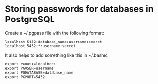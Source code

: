 # Storing passwords for databases in PostgreSQL

Create a ~/.pgpass file with the following format:

    localhost:5432:database_name:username:secret
    localhost:5432:*:username:secret

It also helps to add something like this in ~/.bashrc

    export PGHOST=localhost
    export PGUSER=username
    export PGDATABASE=database_name
    export PGPORT=5432
